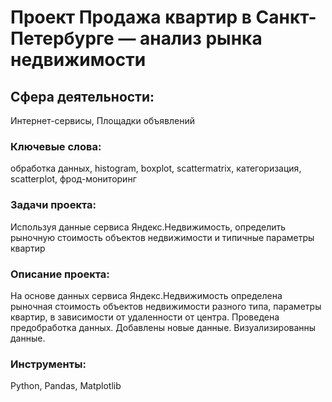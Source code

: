# Проект Продажа квартир в Санкт-Петербурге — анализ рынка недвижимости

## Сфера деятельности:
Интернет-сервисы, Площадки объявлений

### Ключевые слова:
обработка данных, histogram, boxplot, scattermatrix, категоризация, scatterplot,  фрод-мониторинг

### Задачи проекта:

Используя данные сервиса Яндекс.Недвижимость, определить рыночную стоимость объектов 
недвижимости и типичные параметры квартир

### Описание проекта:

На основе данных сервиса Яндекс.Недвижимость определена рыночная стоимость
объектов недвижимости разного типа, параметры квартир, в зависимости от
удаленности от центра. Проведена предобработка данных. Добавлены новые данные.
Визуализированны данные.

### Инструменты:

Python, Pandas, Matplotlib
